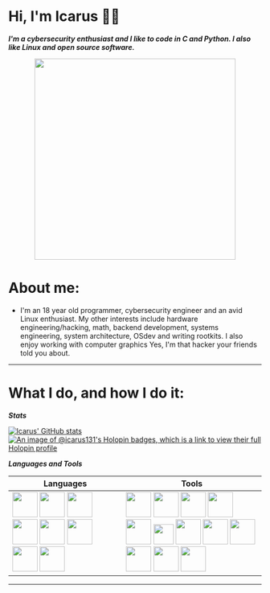 Hi, I'm Icarus 👨‍💻
==============

***I'm a cybersecurity enthusiast and I like to code in C and Python. I also like Linux and open source software.***

<p align="center"> 
  <img src="https://i.ibb.co/H4dfMT3/carbon.png alt="carbon" border="0" width="400">
</p>


# About me:

  - I'm an 18 year old programmer, cybersecurity engineer and an avid Linux enthusiast. My other interests include hardware engineering/hacking, math, backend development, systems engineering, system architecture, OSdev and writing rootkits. I also enjoy working with computer graphics Yes, I'm that hacker your friends told you about.

---

# What I do, and how I do it:

***Stats***

[![Icarus' GitHub stats](https://github-readme-stats.vercel.app/api?username=Icarus131&theme=merko&border_color=000000&include_all_commits=true)](https://github.com/Icarus131/Icarus131)
[![An image of @icarus131's Holopin badges, which is a link to view their full Holopin profile](https://holopin.me/icarus131)](https://holopin.io/@icarus131)

***Languages and Tools***

  Languages        | Tools      |
|------------------|-------------|
| <img src="https://camo.githubusercontent.com/d10e5aa8ba67f1eb109da4e98cd75adfa42df2e6019f8222cfa14c0088ac674d/68747470733a2f2f70726f66696c696e61746f722e7269736861762e6465762f736b696c6c732d6173736574732f707974686f6e2d6f726967696e616c2e737667" width="50"> <img src="https://camo.githubusercontent.com/716c20f454fef17485712c6bfda0f6343ac75983a673228c59aa3bf4076c9f99/68747470733a2f2f70726f66696c696e61746f722e7269736861762e6465762f736b696c6c732d6173736574732f63706c7573706c75732d6f726967696e616c2e737667" width="50"> <img src="https://camo.githubusercontent.com/075657b384358f918d473ef7fbb24c213dbd1d43058ae2ac2134731d614ca870/68747470733a2f2f70726f66696c696e61746f722e7269736861762e6465762f736b696c6c732d6173736574732f6a6176612d6f726967696e616c2d776f72646d61726b2e737667" width="50"> <img src="https://i.pinimg.com/originals/8f/50/63/8f50630ae0e1775196e4c270c573ce67.png" width="50"> <img src="https://upload.wikimedia.org/wikipedia/commons/1/18/C_Programming_Language.svg" width="50"> <img src="https://upload.wikimedia.org/wikipedia/commons/6/6a/JavaScript-logo.png" width="50"> <img src="https://go.dev/blog/go-brand/Go-Logo/PNG/Go-Logo_Blue.png" width="50"> <img src="https://cdn.hackr.io/uploads/topics_svg/1515163329FBBk5SGRAt.svg" width="50"> |  <img src="https://camo.githubusercontent.com/0d57a1013ca687b2df81dc1652bf33293b0d9e43d4745d7e70f33b0c79fef474/68747470733a2f2f70726f66696c696e61746f722e7269736861762e6465762f736b696c6c732d6173736574732f6c696e75782d6f726967696e616c2e737667" width="50"> <img src="https://camo.githubusercontent.com/b7ea09b0c030ae14623cfc3a52ab3ee0d07e0259a1b230139e65ba00454327c9/68747470733a2f2f70726f66696c696e61746f722e7269736861762e6465762f736b696c6c732d6173736574732f6769742d73636d2d69636f6e2e737667" width="50"> <img src="https://upload.wikimedia.org/wikipedia/commons/3/3a/Neovim-mark.svg" width="50"> <img src="https://alschim.de/wp-content/uploads/gimp/gimp-logo.png" width="50"> <img src="https://img.icons8.com/color/452/kali-linux.png" width="50"> <img src="https://wiki.installgentoo.com/images/f/f9/Arch-linux-logo.png" width="40"> <img src="https://2.bp.blogspot.com/-tzm1twY_ENM/XlCRuI0ZkRI/AAAAAAAAOso/BmNOUANXWxwc5vwslNw3WpjrDlgs9PuwQCLcBGAsYHQ/s1600/pasted%2Bimage%2B0.png" width="50"> <img src="https://upload.wikimedia.org/wikipedia/commons/d/d5/Virtualbox_logo.png" width="50"> <img src="https://1000logos.net/wp-content/uploads/2017/08/Spotify-Logo.png" width="50"> <img src="https://www.nginx.com/wp-content/uploads/2020/05/NGINX-product-icon.svg" width="50"> <img src="https://upload.wikimedia.org/wikipedia/commons/8/87/Arduino_Logo.svg" width="50"> <img src="https://pngimg.com/uploads/brain/brain_PNG70.png" width="50">|

---
